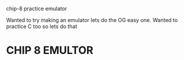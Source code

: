 chip-8 practice emulator

Wanted to try making an emulator lets do the OG easy one. 
Wanted to practice C too so lets do that
# CHIP 8 EMULTOR
